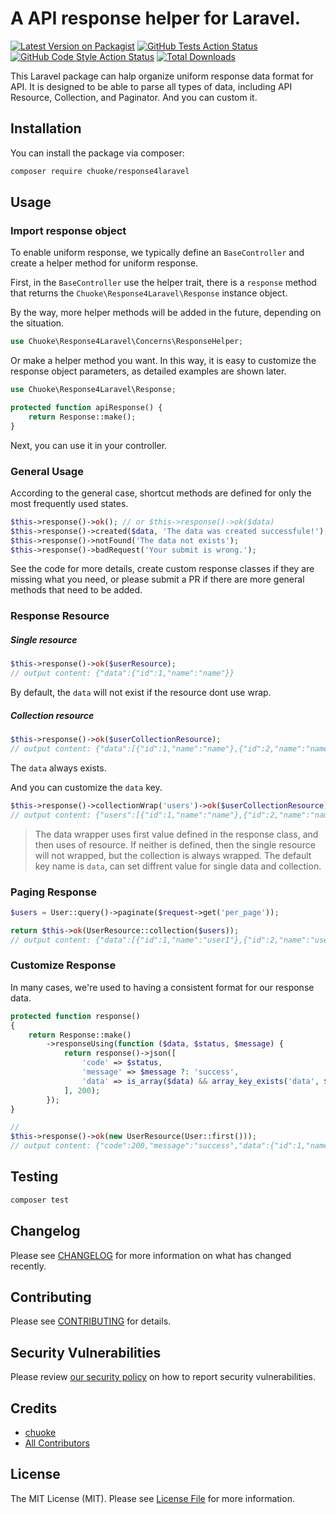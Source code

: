 # A API response helper for Laravel.

[![Latest Version on Packagist](https://img.shields.io/packagist/v/chuoke/response4laravel.svg?style=flat-square)](https://packagist.org/packages/chuoke/response4laravel)
[![GitHub Tests Action Status](https://img.shields.io/github/actions/workflow/status/chuoke/response4laravel/run-tests.yml?branch=main&label=tests&style=flat-square)](https://github.com/chuoke/response4laravel/actions?query=workflow%3Arun-tests+branch%3Amain)
[![GitHub Code Style Action Status](https://img.shields.io/github/actions/workflow/status/chuoke/response4laravel/fix-php-code-style-issues.yml?branch=main&label=code%20style&style=flat-square)](https://github.com/chuoke/response4laravel/actions?query=workflow%3A"Fix+PHP+code+style+issues"+branch%3Amain)
[![Total Downloads](https://img.shields.io/packagist/dt/chuoke/response4laravel.svg?style=flat-square)](https://packagist.org/packages/chuoke/response4laravel)

This Laravel package can halp organize uniform response data format for API. It is designed to be able to parse all types of data, including API Resource, Collection, and Paginator. And you can custom it.

## Installation

You can install the package via composer:

```bash
composer require chuoke/response4laravel
```

## Usage

### Import response object

To enable uniform response, we typically define an `BaseController` and create a helper method for uniform response.

First, in the `BaseController` use the helper trait, there is a `response` method that returns the `Chuoke\Response4Laravel\Response` instance object.

By the way, more helper methods will be added in the future, depending on the situation.

```php
use Chuoke\Response4Laravel\Concerns\ResponseHelper;
```

Or make a helper method you want. In this way, it is easy to customize the response object parameters, as detailed examples are shown later.

```php
use Chuoke\Response4Laravel\Response;

protected function apiResponse() {
    return Response::make();
}
```

Next, you can use it in your controller.

### General Usage

According to the general case, shortcut methods are defined for only the most frequently used states.

```php
$this->response()->ok(); // or $this->response()->ok($data)
$this->response()->created($data, 'The data was created successfule!');
$this->response()->notFound('The data not exists');
$this->response()->badRequest('Your submit is wrong.');
```

See the code for more details, create custom response classes if they are missing what you need, or please submit a PR if there are more general methods that need to be added.

### Response Resource

##### Single resource

```php
$this->response()->ok($userResource);
// output content: {"data":{"id":1,"name":"name"}}
```

By default, the `data` will not exist if the resource dont use wrap.

##### Collection resource

```php
$this->response()->ok($userCollectionResource);
// output content: {"data":[{"id":1,"name":"name"},{"id":2,"name":"name2"}]}
```

The `data` always exists.

And you can customize the `data` key.

```php
$this->response()->collectionWrap('users')->ok($userCollectionResource);
// output content: {"users":[{"id":1,"name":"name"},{"id":2,"name":"name2"}]}
```

> The data wrapper uses first value defined in the response class, and then uses of resource. If neither is defined, then the single resource will not wrapped, but the collection is always wrapped. The default key name is `data`, can set diffrent value for single data and collection.

### Paging Response

```php
$users = User::query()->paginate($request->get('per_page'));

return $this->ok(UserResource::collection($users));
// output content: {"data":[{"id":1,"name":"user1"},{"id":2,"name":"user2"},{"id":3,"name":"user3"}],"links":{"first":"http:\/\/localhost\/paginator?page=1","last":"http:\/\/localhost\/paginator?page=4","prev":null,"next":"http:\/\/localhost\/paginator?page=2"},"meta":{"current_page":1,"from":1,"last_page":4,"links":[{"url":null,"label":"&laquo; Previous","active":false},{"url":"http:\/\/localhost\/paginator?page=1","label":"1","active":true},{"url":"http:\/\/localhost\/paginator?page=2","label":"2","active":false},{"url":"http:\/\/localhost\/paginator?page=3","label":"3","active":false},{"url":"http:\/\/localhost\/paginator?page=4","label":"4","active":false},{"url":"http:\/\/localhost\/paginator?page=2","label":"Next &raquo;","active":false}],"path":"http:\/\/localhost\/paginator","per_page":3,"to":3,"total":10}}
```

### Customize Response

In many cases, we're used to having a consistent format for our response data.

```php
protected function response()
{
    return Response::make()
        ->responseUsing(function ($data, $status, $message) {
            return response()->json([
                'code' => $status,
                'message' => $message ?: 'success',
                'data' => is_array($data) && array_key_exists('data', $data) && count($data) === 1 ? $data['data'] : $data,
            ], 200);
        });
}

//
$this->response()->ok(new UserResource(User::first()));
// output content: {"code":200,"message":"success","data":{"id":1,"name":"user1"}}
```

## Testing

```bash
composer test
```

## Changelog

Please see [CHANGELOG](CHANGELOG.md) for more information on what has changed recently.

## Contributing

Please see [CONTRIBUTING](CONTRIBUTING.md) for details.

## Security Vulnerabilities

Please review [our security policy](../../security/policy) on how to report security vulnerabilities.

## Credits

-   [chuoke](https://github.com/chuoke)
-   [All Contributors](../../contributors)

## License

The MIT License (MIT). Please see [License File](LICENSE.md) for more information.
